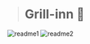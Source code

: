 ># Grill-inn :hamburger:
![readme1](https://user-images.githubusercontent.com/104666876/216134695-0646633c-a76c-4d0e-a179-01a1209a3939.png)
![readme2](https://user-images.githubusercontent.com/104666876/216134738-fe8853a9-86ef-4018-96ba-e3657b47a6c3.png)
